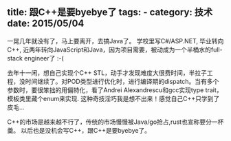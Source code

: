 title: 跟C++是要byebye了
tags:
	- 
category: 技术
date: 2015/05/04
---
一晃几年就没有了，马上要离开，去搞Java了。
学校里写C#/ASP.NET, 毕业转向C++, 近两年转向JavaScript和Java，因为项目需要，被动成为一个半桶水的full-stack engineer了 :-(

去年十一闲，想自己实现个C++ STL，动手才发现难度大很费时间，半拉子工程，没时间继续了。对POD类型进行优化时，进行编译期的dispatch。当有多个参数时，要很笨拙的用偏特化，看了Andrei Alexandrescu和gcc实现type trait，模板类里藏个enum来实现. 这种奇技淫巧我是想不出来！感觉自己C++只学到了皮毛...

C++的市场是越来越不行了，传统的市场慢慢被Java/go抢占,rust也宣称要分一杯羹。
以后也是没机会写C++，跟C++是要byebye了。